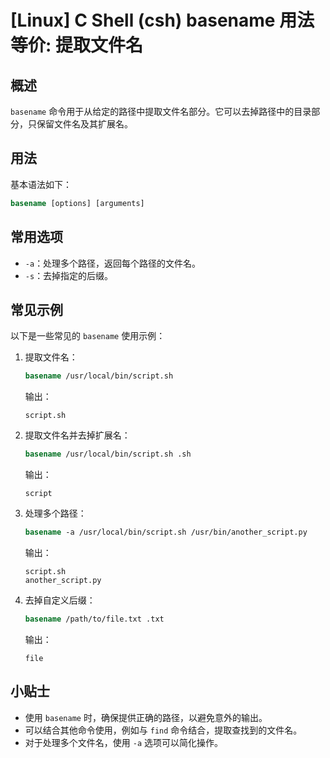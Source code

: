 # [Linux] C Shell (csh) basename 用法等价: 提取文件名

## 概述
`basename` 命令用于从给定的路径中提取文件名部分。它可以去掉路径中的目录部分，只保留文件名及其扩展名。

## 用法
基本语法如下：
```csh
basename [options] [arguments]
```

## 常用选项
- `-a`：处理多个路径，返回每个路径的文件名。
- `-s`：去掉指定的后缀。

## 常见示例
以下是一些常见的 `basename` 使用示例：

1. 提取文件名：
   ```csh
   basename /usr/local/bin/script.sh
   ```
   输出：
   ```
   script.sh
   ```

2. 提取文件名并去掉扩展名：
   ```csh
   basename /usr/local/bin/script.sh .sh
   ```
   输出：
   ```
   script
   ```

3. 处理多个路径：
   ```csh
   basename -a /usr/local/bin/script.sh /usr/bin/another_script.py
   ```
   输出：
   ```
   script.sh
   another_script.py
   ```

4. 去掉自定义后缀：
   ```csh
   basename /path/to/file.txt .txt
   ```
   输出：
   ```
   file
   ```

## 小贴士
- 使用 `basename` 时，确保提供正确的路径，以避免意外的输出。
- 可以结合其他命令使用，例如与 `find` 命令结合，提取查找到的文件名。
- 对于处理多个文件名，使用 `-a` 选项可以简化操作。
